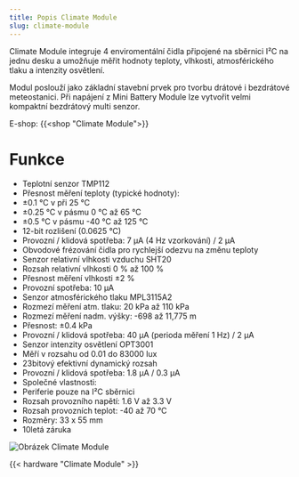 ```yaml
---
title: Popis Climate Module
slug: climate-module
---
```


Climate Module integruje 4 enviromentální čidla připojené na sběrnici I²C na jednu desku a umožňuje měřit hodnoty teploty, vlhkosti, atmosférického tlaku a intenzity osvětlení.

Modul poslouží jako základní stavební prvek pro tvorbu drátové i bezdrátové meteostanici. Při napájení z Mini Battery Module lze vytvořit velmi kompaktní bezdrátový multi senzor.

E-shop: {{<shop "Climate Module">}}


# Funkce

  * Teplotní senzor TMP112
  * Přesnost měření teploty (typické hodnoty):
  * ±0.1 °C v při 25 °C
  * ±0.25 °C v pásmu 0 °C až 65 °C
  * ±0.5 °C v pásmu -40 °C až 125 °C
  * 12-bit rozlišení (0.0625 °C)
  * Provozní / klidová spotřeba: 7 µA (4 Hz vzorkování) / 2 µA
  * Obvodové frézování čidla pro rychlejší odezvu na změnu teploty
  * Senzor relativní vlhkosti vzduchu SHT20
  * Rozsah relativní vlhkosti 0 % až 100 %
  * Přesnost měření vlhkosti ±2 %
  * Provozní spotřeba: 10 µA
  * Senzor atmosférického tlaku MPL3115A2
  * Rozmezí měření atm. tlaku: 20 kPa až 110 kPa
  * Rozmezí měření nadm. výšky: -698 až 11,775 m
  * Přesnost: ±0.4 kPa
  * Provozní / klidová spotřeba: 40 µA (perioda měření 1 Hz) / 2 µA
  * Senzor intenzity osvětlení OPT3001
  * Měří v rozsahu od 0.01 do 83000 lux
  * 23bitový efektivní dynamický rozsah
  * Provozní / klidová spotřeba: 1.8 µA / 0.3 µA
  * Společné vlastnosti:
  * Periferie pouze na I²C sběrnici
  * Rozsah provozního napětí: 1.6 V až 3.3 V
  * Rozsah provozních teplot: -40 až 70 °C
  * Rozměry: 33 x 55 mm
  * 10letá záruka
  
  ![Obrázek Climate Module](climate-module.png)


{{< hardware "Climate Module" >}}
